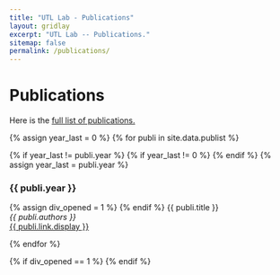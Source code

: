 ```yaml
---
title: "UTL Lab - Publications"
layout: gridlay
excerpt: "UTL Lab -- Publications."
sitemap: false
permalink: /publications/
---
```


 

<h1> Publications </h1>
Here is the <a href="https://scholar.google.com/citations?user=UsqNPH4AAAAJ&hl=en"> full list of publications.</a>


[//]: # (## Group highlights)


[//]: # ({% assign number_printed = 0 %})

[//]: # ({% for publi in site.data.publist %})

[//]: # ()
[//]: # ({% assign even_odd = number_printed | modulo: 2 %})

[//]: # ({% if publi.highlight == 1 %})

[//]: # ()
[//]: # ({% if even_odd == 0 %})

[//]: # (<div class="row">)

[//]: # ({% endif %})

[//]: # ()
[//]: # (<div class="col-sm-6 clearfix">)

[//]: # ( <div class="well">)

[//]: # (  <pubtit>{{ publi.title }}</pubtit>)

[//]: # (  <img src="{{ site.url }}{{ site.baseurl }}/images/pubpic/{{ publi.image }}" class="img-responsive" width="33%" style="float: left" />)

[//]: # (  <p>{{ publi.description }}</p>)

[//]: # (  <p><em>{{ publi.authors }}</em></p>)

[//]: # (  <p><strong><a href="{{ publi.link.url }}">{{ publi.link.display }}</a></strong></p>)

[//]: # (  <p class="text-danger"><strong> {{ publi.news1 }}</strong></p>)

[//]: # (  <p> {{ publi.news2 }}</p>)

[//]: # ( </div>)

[//]: # (</div>)

[//]: # ()
[//]: # ({% assign number_printed = number_printed | plus: 1 %})

[//]: # ()
[//]: # ({% if even_odd == 1 %})

[//]: # (</div>)

[//]: # ({% endif %})

[//]: # ()
[//]: # ({% endif %})

[//]: # ({% endfor %})

[//]: # ()
[//]: # ({% assign even_odd = number_printed | modulo: 2 %})

[//]: # ({% if even_odd == 1 %})

[//]: # (</div>)

[//]: # ({% endif %})

[//]: # ()
[//]: # (<p> &nbsp; </p>)


[//]: # (## Patents)

[//]: # (<em>Milan P Allan, S Gröblacher, RA Norte, M Leeuwenhoek</em><br />Novel atomic force microscopy probes with phononic crystals<br /> PCT/NL20-20/050797 &#40;2020&#41;)

[//]: # ()
[//]: # (<em>Milan P Allan</em><br /> Methods of manufacturing superconductor and phononic elements <br /> <a href="https://patents.google.com/patent/US10439125B2/en?inventor=Milan+ALLAN&oq=inventor:&#40;Milan+ALLAN&#41;">US10439125B2 &#40;2016&#41;</a>)


{% assign year_last = 0 %}
{% for publi in site.data.publist %}

{% if year_last != publi.year %}
{% if year_last != 0 %}
{% endif %}
{% assign year_last = publi.year %}
<h3>{{ publi.year }}</h3>
{% assign div_opened = 1 %}
{% endif %}
{{ publi.title }} <br />
<em>{{ publi.authors }} </em><br /><a href="{{ publi.link.url }}">{{ publi.link.display }}</a>

{% endfor %}


{% if div_opened == 1 %}
{% endif %}